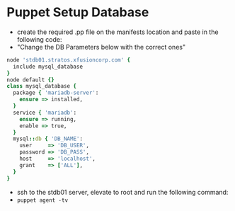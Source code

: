 # Puppet Setup Database

- create the required .pp file on the manifests location and paste in the following code:
- "Change the DB Parameters below with the correct ones"

``` Ruby
node 'stdb01.stratos.xfusioncorp.com' {
  include mysql_database
}
node default {}
class mysql_database {
  package { 'mariadb-server':
    ensure => installed,
  }
  service { 'mariadb':
    ensure => running,
    enable => true,
  }
  mysql::db { 'DB_NAME':
    user     => 'DB_USER',
    password => 'DB_PASS',
    host     => 'localhost',
    grant    => ['ALL'],
  }
}
```

- ssh to the stdb01 server, elevate to root and run the following command:
- `puppet agent -tv`
